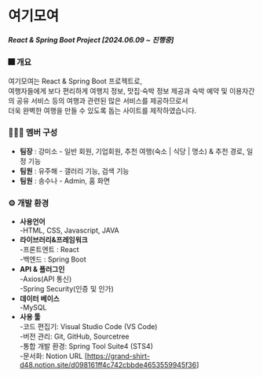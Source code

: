   # 여기모여
  
##### React & Spring Boot Project [2024.06.09 ~ 진행중]


### 🎆 개요
여기모여는 React & Spring Boot 프로젝트로,   
여행자들에게 보다 편리하게 여행지 정보, 맛집·숙박 정보 제공과 숙박 예약 및 이용자간의 공유 서비스 등의 여행과 관련된 많은 서비스를 제공하므로서   
더욱 완벽한 여행을 만들 수 있도록 돕는 사이트를 제작하였습니다.   



### 🧑‍🤝‍🧑 멤버 구성

* **팀장** : 강미소 - 일반 회원, 기업회원, 추천 여행(숙소 | 식당 | 명소) & 추천 경로, 일정 기능   
* **팀원** : 유주해 - 갤러리 기능, 검색 기능   
* **팀원** : 송수나 - Admin, 홈 화면

  

### ⚙ 개발 환경
* **사용언어**       
    -HTML, CSS, Javascript, JAVA     
* **라이브러리&프레임워크**    
    -프론트엔트 : React   
    -백엔드 : Spring Boot   
* **API & 플러그인**    
    -Axios(API 통신)    
    -Spring Security(인증 및 인가)   
* **데이터 베이스**      
    -MySQL    
* **사용 툴**      
    -코드 편집기: Visual Studio Code (VS Code)      
    -버전 관리: Git, GitHub, Sourcetree      
    -통합 개발 환경: Spring Tool Suite4 (STS4)      
    -문서화: Notion  URL [<https://grand-shirt-d48.notion.site/d098161ff4c742cbbde4653559945f36>]      
